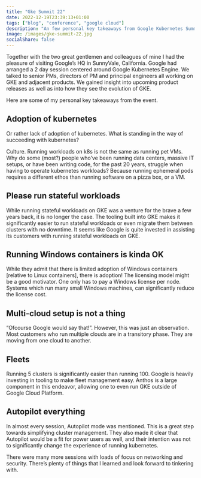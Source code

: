 ```yaml
---
title: "Gke Summit 22"
date: 2022-12-19T23:39:13+01:00
tags: ["blog", "conference", "google cloud"]
description: "An few personal key takeaways from Google Kubernetes Summit 2022"
image: /images/gke-summit-22.jpg
socialShare: false
---
```


Together with the two great gentlemen and colleagues of mine I had the pleasure of visiting Google’s HQ 
in SunnyVale, California. Google had arranged a 2 day session centered around Google Kubernetes Engine. 
We talked to senior PMs, directors of PM and principal engineers all working on GKE and adjacent 
products. We gained insight into upcoming product releases as well as into how they see the evolution of GKE.

Here are some of my personal key takeaways from the event.

## Adoption of kubernetes
Or rather lack of adoption of kubernetes. What is standing in the way of succeeding with kubernetes?

Culture. Running workloads on k8s is not the same as running pet VMs. 
Why do some (most?) people who’ve been running data centers, massive IT setups, or have been writing code,
for the past 20 years, struggle when having to operate kubernetes workloads? Because running 
ephemeral pods requires a different ethos than running software on a pizza box, or a VM.

## Please run stateful workloads
While running stateful workloads on GKE was a venture for the brave a few years back, it is no longer
 the case. The tooling built into GKE makes it significantly easier to run stateful workloads or 
 even migrate them between clusters with no downtime. It seems like Google is quite invested in assisting 
 its customers with running stateful workloads on GKE.

## Running Windows containers is kinda OK
While they admit that there is limited adoption of Windows containers [relative to Linux containers], 
there is adoption! The licensing model might be a good motivator. One only has to pay a Windows license 
per node. Systems which run many small Windows machines, can significantly reduce the license cost.

## Multi-cloud setup is not a thing
“Ofcourse Google would say that!”. However, this was just an observation. Most customers who run multiple 
clouds are in a transitory phase. They are moving from one cloud to another. 

## Fleets
Running 5 clusters is significantly easier than running 100. Google is heavily investing in tooling 
to make fleet management easy. Anthos is a large component in this endeavor, allowing one to even run 
GKE outside of Google Cloud Platform. 

## Autopilot everything
In almost every session, Autopilot mode was mentioned. This is a great step towards simplifying cluster 
management. They also made it clear that Autopilot would be a fit for power users as well, and their 
intention was not to significantly change the experience of running kubernetes.


There were many more sessions with loads of focus on networking and security. There’s plenty of things 
that I learned and look forward to tinkering with.

